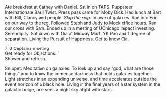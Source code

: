 Ate breakfast at Cathey with Daniel. Sat in on TAPS. Puppeteer Internationale Basil Twist. Press pass came for Moby Dick. Had lunch at Bart with Bill, Clancy and people. *Skip the snip*. In awe of galaxies. Ran into Erin on our way to the reg. Followed Steph and Judy to Mock office hours. Ran our cross with Sam. Ended up in a meeting of UChicago impact investing. Serendipity. Sat down with Oia at Midway Mart. YK Pao and 1 degree of separation. Living the Pursuit of Happiness. Get to know Oia.

7-8 Captains meeting   
Get ready for Objections. \`  
Shower and refresh. 

Snippet: Meditation on galaxies: To look up and say “god, what are those things” and to know the immense darkness that holds galaxies together. Light stretches in an expanding universe, and time accelerates outside the event horizon of a black hole. Living in the final years of a star system in the galactic bulge, one sees a night sky alight with stars.
